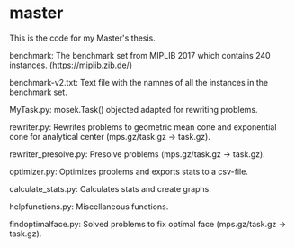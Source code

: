# master
This is the code for my Master's thesis.

benchmark: The benchmark set from MIPLIB 2017 which contains 240 instances. (https://miplib.zib.de/)

benchmark-v2.txt: Text file with the namnes of all the instances in the benchmark set.

MyTask.py: mosek.Task() objected adapted for rewriting problems.

rewriter.py: Rewrites problems to geometric mean cone and exponential cone for analytical center (mps.gz/task.gz -> task.gz).

rewriter_presolve.py: Presolve problems (mps.gz/task.gz -> task.gz).

optimizer.py: Optimizes problems and exports stats to a csv-file.

calculate_stats.py: Calculates stats and create graphs.

helpfunctions.py: Miscellaneous functions.

findoptimalface.py: Solved problems to fix optimal face (mps.gz/task.gz -> task.gz).
